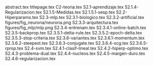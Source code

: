 abstract.tex
titlepage.tex
C2-teoria.tex
S2.1-aprendizaje.tex
S2.1.4-Regularizacion.tex
S2.1.5-Medidas.tex
S2.1.5.1-sesp.tex
S2.2-Hiperparams.tex
S2.3-mlp.tex
S2.3.1-biologico.tex
S2.3.2-artificial.tex
figures/fig_neurona/neurona.png
S2.3.3-arquitectura.tex
figures/fig_mlp/mlp.png
S2.3.4-entrenam.tex
S2.3.4.1-online-batch.tex
S2.3.5-backprop.tex
S2.3.5.1-delta-rule.tex
S2.3.5.2-epoch-delta.tex
S2.3.5.3-stop-criteria.tex
S2.3.6-variantes.tex
S2.3.6.1-momentum.tex
S2.3.6.2-steepest.tex
S2.3.6.3-conjugate.tex
S2.3.6.4-scg.tex
S2.3.6.5-rprop.tex
S2.4-svm.tex
S2.4.1-clasif-lineal.tex
S2.4.2-hiperp-optimo.tex
S2.4.3-problema-dual.tex
S2.4.4-nucleos.tex
S2.4.5-margen-duro.tex
S2.4.6-regularizacion.tex
